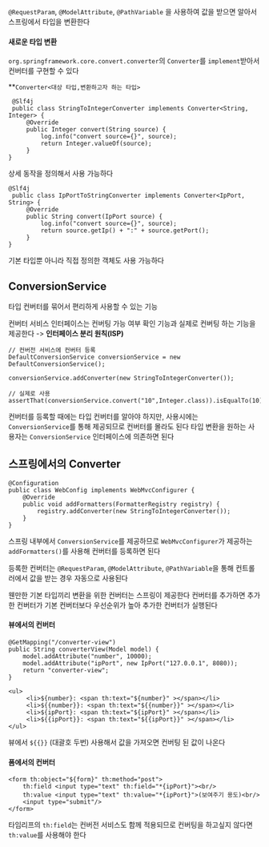 `@RequestParam`, `@ModelAttribute`, `@PathVariable` 을 사용하여 값을 받으면 알아서 스프링에서 타입을 변환한다

#### 새로운 타입 변환
`org.springframework.core.convert.converter`의 `Converter`를 `implement`받아서 컨버터를 구현할 수 있다

**`Converter<대상 타입,변환하고자 하는 타입>`

```
 @Slf4j
 public class StringToIntegerConverter implements Converter<String, Integer> {
     @Override     
     public Integer convert(String source) {
         log.info("convert source={}", source);
         return Integer.valueOf(source);
     }
}
```
상세 동작을 정의해서 사용 가능하다

```
@Slf4j
 public class IpPortToStringConverter implements Converter<IpPort, String> {
     @Override     
     public String convert(IpPort source) {
         log.info("convert source={}", source);
         return source.getIp() + ":" + source.getPort();
     }
}
```
기본 타입뿐 아니라 직접 정의한 객체도 사용 가능하다


## ConversionService
타입 컨버터를 묶어서 편리하게 사용할 수 있는 기능

컨버터 서비스 인터페이스는 컨버팅 가능 여부 확인 기능과 실제로 컨버팅 하는 기능을 제공한다
-> **인터페이스 분리 원칙(ISP)**

```
// 컨버전 서비스에 컨버터 등록
DefaultConversionService conversionService = new
DefaultConversionService();

conversionService.addConverter(new StringToIntegerConverter());

// 실제로 사용
assertThat(conversionService.convert("10",Integer.class)).isEqualTo(10);
```
컨버터를 등록할 때에는 타입 컨버터를 알아야 하지만, 사용시에는 `ConversionService`를 통해 제공되므로 컨버터를 몰라도 된다
타입 변환을 원하는 사용자는 `ConversionService` 인터페이스에 의존하면 된다


## 스프링에서의 Converter
```
@Configuration
public class WebConfig implements WebMvcConfigurer {
	@Override     
	public void addFormatters(FormatterRegistry registry) {
		registry.addConverter(new StringToIntegerConverter());
	} 
}
```
스프링 내부에서 `ConversionService`를 제공하므로 `WebMvcConfigurer`가 제공하는 `addFormatters()`를 사용해 컨버터를 등록하면 된다

등록한 컨버터는 `@RequestParam`, `@ModelAttribute`, `@PathVariable`을 통해 컨트롤러에서 값을 받는 경우 자동으로 사용된다

웬만한 기본 타입끼리 변환을 위한 컨버터는 스프링이 제공한다
컨버터를 추가하면 추가한 컨버터가 기본 컨버터보다 우선순위가 높아 추가한 컨버터가 실행된다


#### 뷰에서의 컨버터
```
@GetMapping("/converter-view")
public String converterView(Model model) {
	model.addAttribute("number", 10000);
	model.addAttribute("ipPort", new IpPort("127.0.0.1", 8080));
	return "converter-view";
}
```

```
<ul>
     <li>${number}: <span th:text="${number}" ></span></li>
     <li>${{number}}: <span th:text="${{number}}" ></span></li>
     <li>${ipPort}: <span th:text="${ipPort}" ></span></li>
     <li>${{ipPort}}: <span th:text="${{ipPort}}" ></span></li>
</ul>
```
뷰에서 `${{}}` (대괄호 두번) 사용해서 값을 가져오면 컨버팅 된 값이 나온다

#### 폼에서의 컨버터
```
<form th:object="${form}" th:method="post">  
	th:field <input type="text" th:field="*{ipPort}"><br/>  
	th:value <input type="text" th:value="*{ipPort}">(보여주기 용도)<br/> 
	<input type="submit"/>
</form>
```
타임리프의 `th:field`는 컨버전 서비스도 함께 적용되므로 컨버팅을 하고싶지 않다면 `th:value`를 사용해야 한다


